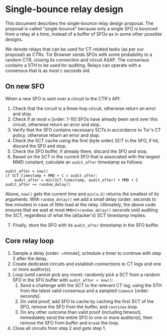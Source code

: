 # Single-bounce relay design
This document describes the single-bounce relay design proposal. The proposal is
called "single-bounce" because only a single SFO is bounced from a relay at a
time, instead of a buffer of SFOs as in some other possible designs.

We denote relays that can be used
for CT-related tasks (as per our proposal) as CTRs. Tor Browser sends SFOs with
some probability to a random CTR, closing its connection and circuit ASAP. The
consensus contains a STH to be used for auditing. Relays can operate with a
consensus that is as most `C` seconds old. 

## On new SFO
When a new SFO is sent over a circuit to the CTR's API:
1. Check that the circuit is a three-hop circuit, otherwise return an error and
   stop. 
2. Check if at most `m` [order: 1-10] SFOs have already been sent over this
   circuit, otherwise return an error and stop.
3. Verify that the SFO contains necessary SCTs in accordance to Tor's CT policy,
   otherwise return an error and stop.
4. Check the SCT cache using the first (byte order) SCT in the SFO, if hit,
   discard the SFO and stop.
5. Check the SFO buffer, if already there, discard the SFO and stop.
6. Based on the SCT in the current SFO that is associated with the largest
MMD constant, calculate an `audit_after` timestamp as follows:
```
audit_after = now()
if SCT.timestamp + MMD + C > audit_after:
    audit_after = min(SCT.timestamp, audit_after) + MMD + C
audit_after += random_delay()
```
Above, `now()` gets the current time and `min(a,b)` returns the smallest of its
arguments. With `random_delay()` we add a small delay
(order: seconds to few minutes) in case of little load at the relay. Ultimately,
the above code ensures that we wait at most `MMD+C+random_delay()` seconds until
auditing the SCT, regardless of what the (attacker's) SCT timestamp implies.

7. Finally, store the SFO with its `audit_after` timestamp in the SFO buffer.

## Core relay loop
1. Sample a delay [order: ~minute], schedule a timer to continue with step 2
   after the delay.
2. Create dedicated circuits and establish connections to CT logs and one or
   more auditor(s).
3. Loop (until cannot pick any more): randomly pick a SCT from a random SFO in
    the SFO buffer with `audit_after < now()`: 
   1. Send a challenge with the SCT to the relevant CT log, using the STH from
      the latest valid consensus and a sampled `timeout` [order: seconds].
   2. On valid proof, add SFO to cache by caching the first SCT of the SFO,
      remove the SFO from the buffer, and `continue` loop. 
   3. On any other outcome than valid proof (including timeout), immediately
      send the entire SFO to one or more auditor(s), then remove the SFO from
      buffer and `break` the loop.
4. Close all circuits from step 2 and goto step 1.
